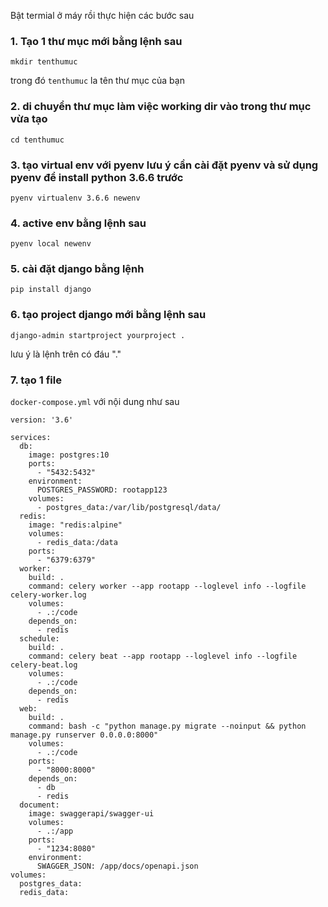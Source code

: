 Bật termial ở máy rồi thực hiện các bước sau
### 1. Tạo 1 thư mục mới bằng lệnh sau 
```
mkdir tenthumuc  
```
trong đó ```tenthumuc``` la tên thư mục của bạn 

### 2. di chuyển thư mục làm việc working dir vào trong thư mục vừa tạo 

```
cd tenthumuc 
```

### 3. tạo virtual env với pyenv lưu ý cần cài đặt pyenv và sử dụng pyenv để install python 3.6.6 trước 

```
pyenv virtualenv 3.6.6 newenv 

```
### 4. active env bằng lệnh sau 
``` pyenv local newenv ```

### 5. cài đặt django bằng lệnh 

``` pip install django ```

### 6. tạo project django mới bằng lệnh sau 

```
django-admin startproject yourproject .
```
lưu ý là lệnh trên có đáu "." 

### 7. tạo 1 file 
``` docker-compose.yml ```
với nội dung như sau 


```shell 
version: '3.6'

services:
  db:
    image: postgres:10
    ports:
      - "5432:5432"
    environment:
      POSTGRES_PASSWORD: rootapp123
    volumes:
      - postgres_data:/var/lib/postgresql/data/
  redis:
    image: "redis:alpine"
    volumes:
      - redis_data:/data
    ports:
      - "6379:6379"
  worker:
    build: .
    command: celery worker --app rootapp --loglevel info --logfile celery-worker.log
    volumes:
      - .:/code
    depends_on:
      - redis
  schedule:
    build: .
    command: celery beat --app rootapp --loglevel info --logfile celery-beat.log
    volumes:
      - .:/code
    depends_on:
      - redis
  web:
    build: .
    command: bash -c "python manage.py migrate --noinput && python manage.py runserver 0.0.0.0:8000"
    volumes:
      - .:/code
    ports:
      - "8000:8000"
    depends_on:
      - db
      - redis
  document:
    image: swaggerapi/swagger-ui
    volumes:
      - .:/app
    ports:
      - "1234:8080"
    environment:
      SWAGGER_JSON: /app/docs/openapi.json
volumes:
  postgres_data:
  redis_data:


```
